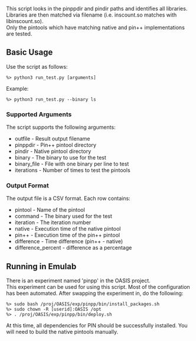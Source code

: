 This script looks in the pinppdir and pindir paths and 
identifies all libraries.  Libraries are then matched via 
filename (i.e. inscount.so matches with libinscount.so).  
Only the pintools which have matching native and pin++ 
implementations are tested.

Basic Usage
------------

Use the script as follows:

    %> python3 run_test.py [arguments]
    
Example:    

    %> python3 run_test.py --binary ls

### Supported Arguments

The script supports the following arguments:

* outfile - Result output filename
* pinppdir - Pin++ pintool directory
* pindir - Native pintool directory
* binary - The binary to use for the test
* binary\_file - File with one binary per line to test
* iterations - Number of times to test the pintools

### Output Format

The output file is a CSV format.  Each row contains:

* pintool - Name of the pintool
* command - The binary used for the test
* iteration - The iteration number
* native - Execution time of the native pintool
* pin++ - Execution time of the pin++ pintool
* difference - Time difference (pin++ - native)
* difference\_percent - difference as a percentage

Running in Emulab
------------------

There is an experiment named 'pinpp' in the OASIS project.  
This experiment can be used for using this script. Most 
of the configuration has been automated.  After swapping 
the experiment in, do the following:

    %> sudo bash /proj/OASIS/exp/pinpp/bin/install_packages.sh
    %> sudo chown -R [userid]:OASIS /opt
    %> . /proj/OASIS/exp/pinpp/bin/deploy.sh

At this time, all dependencies for PIN should be successfully 
installed.  You will need to build the native pintools manually.

